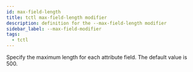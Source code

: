 ```yaml
---
id: max-field-length
title: tctl max-field-length modifier
description: definition for the --max-field-length modifier
sidebar_label: --max-field-modifier
tags:
  - tctl
---
```


Specify the maximum length for each attribute field.
The default value is 500.
